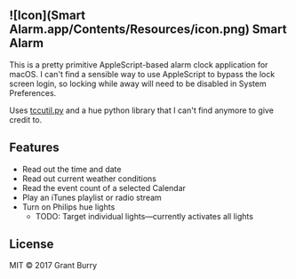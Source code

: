 ![Icon](Smart Alarm.app/Contents/Resources/icon.png)
Smart Alarm
-------
This is a pretty primitive AppleScript-based alarm clock application for macOS. I can't find a sensible way to use AppleScript to bypass the lock screen login, so locking while away will need to be disabled in System Preferences.

Uses [tccutil.py](https://github.com/jacobsalmela/tccutil) and a hue python library that I can't find anymore to give credit to.

Features
-------
- Read out the time and date
- Read out current weather conditions
- Read the event count of a selected Calendar
- Play an iTunes playlist or radio stream
- Turn on Philips hue lights
    - TODO: Target individual lights—currently activates all lights

License
-------
MIT © 2017 Grant Burry
